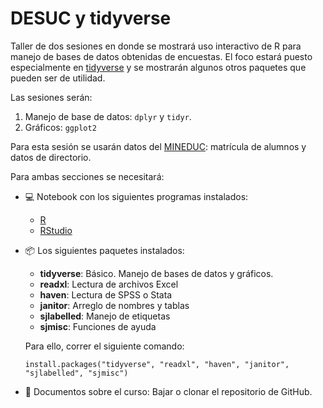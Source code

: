 # DESUC y tidyverse

Taller de dos sesiones en donde se mostrará uso interactivo de R para manejo de bases de datos obtenidas de encuestas. El foco estará puesto especialmente en [tidyverse](https://www.tidyverse.org) y se mostrarán algunos otros paquetes que pueden ser de utilidad.

Las sesiones serán:

1. Manejo de base de datos: `dplyr` y `tidyr`.
2. Gráficos: `ggplot2`

Para esta sesión se usarán datos del [MINEDUC](http://datosabiertos.mineduc.cl): matrícula de alumnos y datos de directorio.

Para ambas secciones se necesitará:

* 💻 Notebook con los siguientes programas instalados:
	* [R](https://cran.rstudio.com)
	* [RStudio](https://www.rstudio.com/products/rstudio/download/#download)
* 📦 Los siguientes paquetes instalados:
	- **tidyverse**: Básico. Manejo de bases de datos y gráficos.
	- **readxl**: Lectura de archivos Excel
	- **haven**: Lectura de SPSS o Stata
	- **janitor**: Arreglo de nombres y tablas
	- **sjlabelled**: Manejo de etiquetas
	- **sjmisc**: Funciones de ayuda

	Para ello, correr el siguiente comando:

	`install.packages("tidyverse", "readxl", "haven", "janitor", "sjlabelled", "sjmisc")`

* 📄 Documentos sobre el curso: Bajar o clonar el repositorio de GitHub.

	


